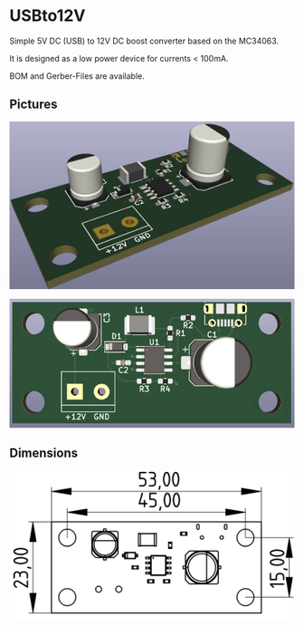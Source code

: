 # USBto12V

Simple 5V DC (USB) to 12V DC boost converter based on the MC34063.

It is designed as a low power device for currents < 100mA.

BOM and Gerber-Files are available.

## Pictures

![Iso View](/Pictures/v0.1_IsoView.png)

![Top View](/Pictures/v0.1_TopView.png)

## Dimensions

![Dimensions](/Pictures/v0.1_Dimensions.png)
